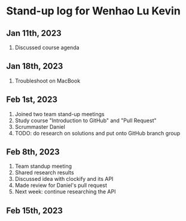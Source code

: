# Stand-up log for Wenhao Lu Kevin
## Jan 11th, 2023
1. Discussed course agenda
## Jan 18th, 2023
1. Troubleshoot on MacBook
## Feb 1st, 2023
1. Joined two team stand-up meetings
2. Study course "Introduction to GitHub" and "Pull Request"
3. Scrummaster Daniel
4. TODO: do research on solutions and put onto GitHub branch group
## Feb 8th, 2023
1. Team standup meeting
2. Shared research results
3. Discussed idea with clockify and its API
4. Made review for Daniel's pull request
5. Next week: continue researching the API
## Feb 15th, 2023
